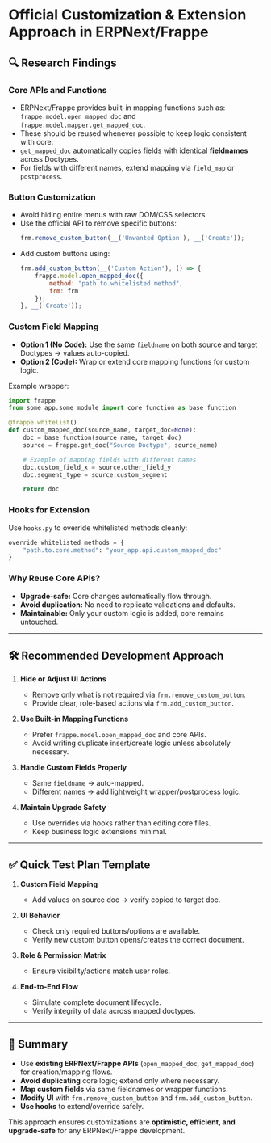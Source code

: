 # Official Customization & Extension Approach in ERPNext/Frappe

## 🔍 Research Findings

### Core APIs and Functions
- ERPNext/Frappe provides built-in mapping functions such as:  
  `frappe.model.open_mapped_doc` and `frappe.model.mapper.get_mapped_doc`.
- These should be reused whenever possible to keep logic consistent with core.
- `get_mapped_doc` automatically copies fields with identical **fieldnames** across Doctypes.
- For fields with different names, extend mapping via `field_map` or `postprocess`.

### Button Customization
- Avoid hiding entire menus with raw DOM/CSS selectors.
- Use the official API to remove specific buttons:
  ```js
  frm.remove_custom_button(__('Unwanted Option'), __('Create'));
  ```
- Add custom buttons using:
  ```js
  frm.add_custom_button(__('Custom Action'), () => {
      frappe.model.open_mapped_doc({
          method: "path.to.whitelisted.method",
          frm: frm
      });
  }, __('Create'));
  ```

### Custom Field Mapping
- **Option 1 (No Code):** Use the same `fieldname` on both source and target Doctypes → values auto-copied.
- **Option 2 (Code):** Wrap or extend core mapping functions for custom logic.

Example wrapper:
```python
import frappe
from some_app.some_module import core_function as base_function

@frappe.whitelist()
def custom_mapped_doc(source_name, target_doc=None):
    doc = base_function(source_name, target_doc)
    source = frappe.get_doc("Source Doctype", source_name)

    # Example of mapping fields with different names
    doc.custom_field_x = source.other_field_y
    doc.segment_type = source.custom_segment

    return doc
```

### Hooks for Extension
Use `hooks.py` to override whitelisted methods cleanly:
```python
override_whitelisted_methods = {
    "path.to.core.method": "your_app.api.custom_mapped_doc"
}
```

### Why Reuse Core APIs?
- **Upgrade-safe:** Core changes automatically flow through.  
- **Avoid duplication:** No need to replicate validations and defaults.  
- **Maintainable:** Only your custom logic is added, core remains untouched.

---

## 🛠️ Recommended Development Approach

1. **Hide or Adjust UI Actions**  
   - Remove only what is not required via `frm.remove_custom_button`.
   - Provide clear, role-based actions via `frm.add_custom_button`.

2. **Use Built-in Mapping Functions**  
   - Prefer `frappe.model.open_mapped_doc` and core APIs.
   - Avoid writing duplicate insert/create logic unless absolutely necessary.

3. **Handle Custom Fields Properly**  
   - Same `fieldname` → auto-mapped.
   - Different names → add lightweight wrapper/postprocess logic.

4. **Maintain Upgrade Safety**  
   - Use overrides via hooks rather than editing core files.
   - Keep business logic extensions minimal.

---

## ✅ Quick Test Plan Template

1. **Custom Field Mapping**  
   - Add values on source doc → verify copied to target doc.

2. **UI Behavior**  
   - Check only required buttons/options are available.  
   - Verify new custom button opens/creates the correct document.

3. **Role & Permission Matrix**  
   - Ensure visibility/actions match user roles.

4. **End-to-End Flow**  
   - Simulate complete document lifecycle.  
   - Verify integrity of data across mapped doctypes.

---

## 📅 Summary

- Use **existing ERPNext/Frappe APIs** (`open_mapped_doc`, `get_mapped_doc`) for creation/mapping flows.  
- **Avoid duplicating** core logic; extend only where necessary.  
- **Map custom fields** via same fieldnames or wrapper functions.  
- **Modify UI** with `frm.remove_custom_button` and `frm.add_custom_button`.  
- **Use hooks** to extend/override safely.  

This approach ensures customizations are **optimistic, efficient, and upgrade-safe** for any ERPNext/Frappe development.

